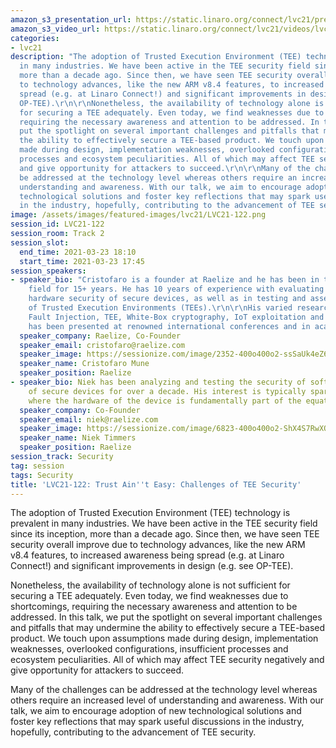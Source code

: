 ```yaml
---
amazon_s3_presentation_url: https://static.linaro.org/connect/lvc21/presentations/lvc21-122.pdf
amazon_s3_video_url: https://static.linaro.org/connect/lvc21/videos/lvc21-122.mp4
categories:
- lvc21
description: "The adoption of Trusted Execution Environment (TEE) technology is prevalent
  in many industries. We have been active in the TEE security field since its inception,
  more than a decade ago. Since then, we have seen TEE security overall improve due
  to technology advances, like the new ARM v8.4 features, to increased awareness being
  spread (e.g. at Linaro Connect!) and significant improvements in design (e.g. see
  OP-TEE).\r\n\r\nNonetheless, the availability of technology alone is not sufficient
  for securing a TEE adequately. Even today, we find weaknesses due to shortcomings,
  requiring the necessary awareness and attention to be addressed. In this talk, we
  put the spotlight on several important challenges and pitfalls that may undermine
  the ability to effectively secure a TEE-based product. We touch upon assumptions
  made during design, implementation weaknesses, overlooked configurations, insufficient
  processes and ecosystem peculiarities. All of which may affect TEE security negatively
  and give opportunity for attackers to succeed.\r\n\r\nMany of the challenges can
  be addressed at the technology level whereas others require an increased level of
  understanding and awareness. With our talk, we aim to encourage adoption of new
  technological solutions and foster key reflections that may spark useful discussions
  in the industry, hopefully, contributing to the advancement of TEE security."
image: /assets/images/featured-images/lvc21/LVC21-122.png
session_id: LVC21-122
session_room: Track 2
session_slot:
  end_time: 2021-03-23 18:10
  start_time: 2021-03-23 17:45
session_speakers:
- speaker_bio: "Cristofaro is a founder at Raelize and he has been in the security
    field for 15+ years. He has 10 years of experience with evaluating software and
    hardware security of secure devices, as well as in testing and assessing the security
    of Trusted Execution Environments (TEEs).\r\n\r\nHis varied research, covering
    Fault Injection, TEE, White-Box cryptography, IoT exploitation and Mobile Security,
    has been presented at renowned international conferences and in academic papers."
  speaker_company: Raelize, Co-Founder
  speaker_email: cristofaro@raelize.com
  speaker_image: https://sessionize.com/image/2352-400o400o2-ssSaUk4eZ6LZd44aPGPp4Z.jpg
  speaker_name: Cristofaro Mune
  speaker_position: Raelize
- speaker_bio: Niek has been analyzing and testing the security of software and hardware
    of secure devices for over a decade. His interest is typically sparked by technologies
    where the hardware of the device is fundamentally part of the equation.
  speaker_company: Co-Founder
  speaker_email: niek@raelize.com
  speaker_image: https://sessionize.com/image/6823-400o400o2-ShX4S7RwXQF5Nai3xXZkuW.jpeg
  speaker_name: Niek Timmers
  speaker_position: Raelize
session_track: Security
tag: session
tags: Security
title: 'LVC21-122: Trust Ain''t Easy: Challenges of TEE Security'
---
```


The adoption of Trusted Execution Environment (TEE) technology is prevalent in many industries. We have been active in the TEE security field since its inception, more than a decade ago. Since then, we have seen TEE security overall improve due to technology advances, like the new ARM v8.4 features, to increased awareness being spread (e.g. at Linaro Connect!) and significant improvements in design (e.g. see OP-TEE).

Nonetheless, the availability of technology alone is not sufficient for securing a TEE adequately. Even today, we find weaknesses due to shortcomings, requiring the necessary awareness and attention to be addressed. In this talk, we put the spotlight on several important challenges and pitfalls that may undermine the ability to effectively secure a TEE-based product. We touch upon assumptions made during design, implementation weaknesses, overlooked configurations, insufficient processes and ecosystem peculiarities. All of which may affect TEE security negatively and give opportunity for attackers to succeed.

Many of the challenges can be addressed at the technology level whereas others require an increased level of understanding and awareness. With our talk, we aim to encourage adoption of new technological solutions and foster key reflections that may spark useful discussions in the industry, hopefully, contributing to the advancement of TEE security.